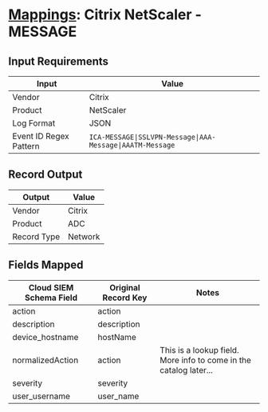 # [Mappings](README.md): Citrix NetScaler - MESSAGE

## Input Requirements

|Input|Value|
|-----|-----|
|Vendor|Citrix|
|Product|NetScaler|
|Log Format|JSON|
|Event ID Regex Pattern|`ICA-MESSAGE\|SSLVPN-Message\|AAA-Message\|AAATM-Message`|

## Record Output

|Output|Value|
|------|-----|
|Vendor|Citrix|
|Product|ADC|
|Record Type|Network|

## Fields Mapped

|Cloud SIEM Schema Field|Original Record Key|Notes|
|-----------------------|-------------------|-----|
|action|action||
|description|description||
|device_hostname|hostName||
|normalizedAction|action|This is a lookup field. More info to come in the catalog later...|
|severity|severity||
|user_username|user_name||

